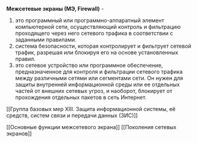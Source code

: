 **Межсетевые экраны (МЭ, Firewall)** -
1. это программный или программно-аппаратный элемент  компьютерной сети, осуществляющий контроль и фильтрацию проходящего через него  сетевого трафика в соответствии с заданными правилами.
2. система безопасности, которая контролирует и фильтрует сетевой трафик, разрешая или блокируя его на основе установленных правил.
3. это сетевое устройство или программное обеспечение, предназначенное для контроля и фильтрации сетевого трафика между различными сетями или сегментами сети. Он нужен для защиты внутренней информационной среды или ее отдельных частей от внешних сетевых угроз, и наоборот, блокирует от прохождения отдельных пакетов в сеть Интернет.

[[Группа базовых мер XIII. Защита информационной системы, её средств, систем связи и  передачи данных (3ИС)]]

[[Основные функции межсетевого экрана]]
[[Поколения сетевых экранов]]

